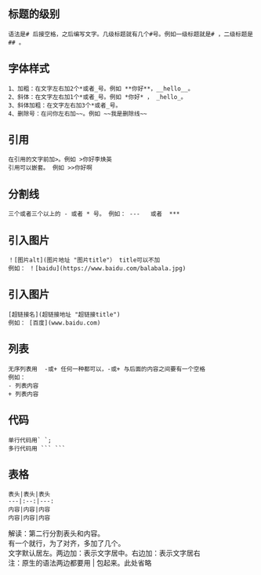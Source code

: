 ## 标题的级别
```
语法是# 后接空格，之后编写文字。几级标题就有几个#号。例如一级标题就是# ，二级标题是## 。
```


## 字体样式
```
1、加粗：在文字左右加2个*或者_号。例如 **你好**，__hello__。  
2、斜体：在文字左右加1个*或者_号。例如 *你好* ， _hello_。
3、斜体加粗：在文字左右加3个*或者_号。
4、删除号：在问你左右加~~。例如 ~~我是删除线~~
```


## 引用
```
在引用的文字前加>。例如 >你好李焕英
引用可以嵌套。 例如 >>你好啊
```


## 分割线
```
三个或者三个以上的 - 或者 * 号。 例如： ---   或者  ***
```


## 引入图片
```
！[图片alt](图片地址 "图片title"） title可以不加
例如： ！[baidu](https://www.baidu.com/balabala.jpg)
```


## 引入图片  
```
[超链接名](超链接地址 "超链接title")
例如： [百度](www.baidu.com)
```


## 列表
```
无序列表用  -或+ 任何一种都可以，-或+ 与后面的内容之间要有一个空格
例如：
- 列表内容
+ 列表内容
```


## 代码
```
单行代码用` `;
多行代码用 ``` ```
```


## 表格
```
表头|表头|表头
---|:--:|---:
内容|内容|内容
内容|内容|内容
```
解读：第二行分割表头和内容。  
有一个就行，为了对齐，多加了几个。  
文字默认居左。两边加：表示文字居中。右边加：表示文字居右  
注：原生的语法两边都要用 | 包起来。此处省略  